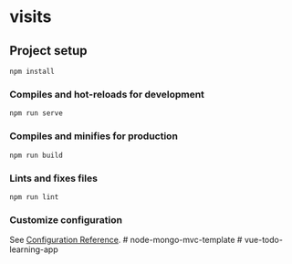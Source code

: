 # visits

## Project setup
```
npm install
```

### Compiles and hot-reloads for development
```
npm run serve
```

### Compiles and minifies for production
```
npm run build
```

### Lints and fixes files
```
npm run lint
```

### Customize configuration
See [Configuration Reference](https://cli.vuejs.org/config/).
#   n o d e - m o n g o - m v c - t e m p l a t e  
 #   v u e - t o d o - l e a r n i n g - a p p  
 